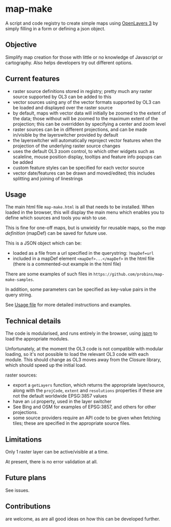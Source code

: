 # map-make

A script and code registry to create simple maps using [OpenLayers 3](http://www.openlayers.org) by simply filling in a form or defining a json object.

## Objective

Simplify map creation for those with little or no knowledge of Javascript or cartography.
Also helps developers try out different options.

## Current features

- raster source definitions stored in registry; pretty much any raster source supported by OL3 can be added to this
- vector sources using any of the vector formats supported by OL3 can be loaded and displayed over the raster source
- by default, maps with vector data will initially be zoomed to the extent of the data;
  those without will be zoomed to the maximum extent of the projection;
  this can be overridden by specifying a center and zoom level
- raster sources can be in different projections, and can be made in/visible by the layerswitcher provided by default
- the layerswitcher will automatically reproject vector features when the projection of the underlying raster source changes
- uses the default OL3 zoom control, to which other widgets such as scaleline, mouse position display, tooltips and feature info popups can be added
- custom feature styles can be specified for each vector source
- vector date/features can be drawn and moved/edited; this includes splitting and joining of linestrings

## Usage

The main html file `map-make.html` is all that needs to be installed. When loaded in the browser, this will display the main menu which enables you to define which sources and tools you wish to use.

This is fine for one-off maps, but is unwieldy for reusable maps, so the *map definition* (mapDef) can be saved for future use.

This is a JSON object which can be:
- loaded as a file from a url specified in the querystring: `?mapDef=url`
- included in a mapDef element `<mapDef>...</mapDef>` in the html file (there is a commented-out example in the html file)

There are some examples of such files in `https://github.com/probins/map-make-samples`.

In addition, some parameters can be specified as key-value pairs in the query string.

See [Usage file](usage.md) for more detailed instructions and examples.

## Technical details

The code is modularised, and runs entirely in the browser, using [jspm](http://jspm.io/) to load the appropriate modules.

Unfortunately, at the moment the OL3 code is not compatible with modular loading, so it's not possible to load the relevant OL3 code with each module. This should change as OL3 moves away from the Closure library, which should speed up the initial load.

raster sources:
- export a `getLayers` function, which returns the appropriate layer/source, along with the `projCode`, `extent` and `resolutions` properties if these are not the default worldwide EPSG:3857 values
- have an ```id``` property, used in the layer switcher
- See Bing and OSM for examples of EPSG:3857, and others for other projections.
- some source providers require an API code to be given when fetching tiles; these are specified in the appropriate source files.

## Limitations

Only 1 raster layer can be active/visible at a time.

At present, there is no error validation at all.

## Future plans

See issues.

## Contributions

are welcome, as are all good ideas on how this can be developed further.
